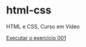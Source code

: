 # html-css
HTML e CSS, Curso em Vídeo

<a href="https://github.com/veronicamedeiros/html-css\exercicios\ex001.html">Executar o exercício 001</a>